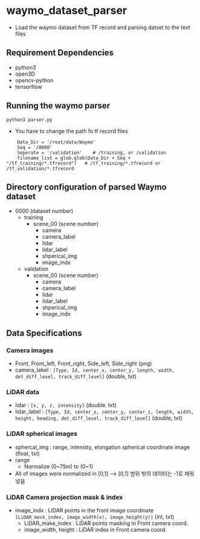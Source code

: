 # waymo_dataset_parser
* Load the waymo dataset from TF record and parsing datset to the text files

## Requirement Dependencies
* python3
* open3D
* opencv-python
* tensorflow

## Running the waymo parser 
`python3 parser.py`
* You have to change the path fo tf record files
```
    Data_Dir = '/root/data/Waymo'
    Seq = '/0000'
    Seperate = '/validation'    # /training, or /validation
    filename_list = glob.glob(Data_Dir + Seq + "/tf_training/*.tfrecord")   # /tf_training/*.tfrecord or /tf_validation/*.tfrecord
```

## Directory configuration of parsed Waymo dataset 
- 0000 (dataset number)
    - training
        - scene_00 (scene number)
            - camera
            - camera_label
            - lidar
            - lidar_label
            - shperical_img
            - image_indx
    - validation
        - scene_00 (scene number)
            - camera
            - camera_label
            - lidar
            - lidar_label
            - shperical_img
            - image_indx

## Data Specifications
### Camera images 
* Front, Front_left, Front_right, Side_left, Side_right (png)
* camera_label : `[Type, Id, center_x, center_y, length, width, det_diff_level, track_diff_level]` (double, txt)
### LiDAR data
* lidar : `[x, y, z, intensity]` (double. txt)
* lidar_label : `[Type, Id, center_x, center_y, center_z, length, width, height, heading, det_diff_level, track_diff_level]` (double, txt)
### LiDAR spherical images
* sphercal_img : range, intenisty, elongation spherical coordinate image (float, txt)
* range  
    - Normalize (0~75m) to (0~1)
* All of images were normalized in [0,1] --> [0,1] 범위 밖의 데이터는 -1로 채워넣음
### LiDAR Camera projection mask & index
* image_indx : LiDAR points in the front image coordinate `[LiDAR_mask_index, image_width(x), image_height(y)]` (int, txt)
    - LiDAR_make_index : LiDAR points masking in Front camera coord.
    - image_width, height : LiDAR index in Front camera coord.

